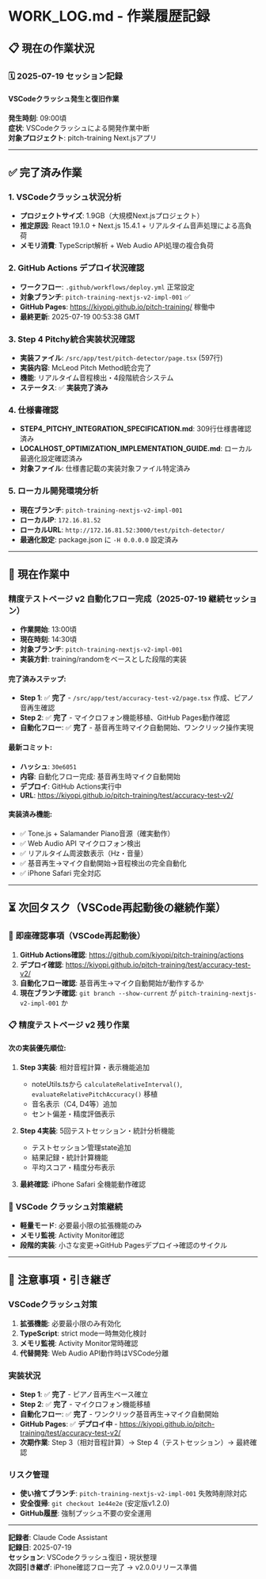 # WORK_LOG.md - 作業履歴記録

## 📋 現在の作業状況

### 🗓️ 2025-07-19 セッション記録

#### **VSCodeクラッシュ発生と復旧作業**

**発生時刻**: 09:00頃  
**症状**: VSCodeクラッシュによる開発作業中断  
**対象プロジェクト**: pitch-training Next.jsアプリ

---

## ✅ 完了済み作業

### 1. **VSCodeクラッシュ状況分析**
- **プロジェクトサイズ**: 1.9GB（大規模Next.jsプロジェクト）
- **推定原因**: React 19.1.0 + Next.js 15.4.1 + リアルタイム音声処理による高負荷
- **メモリ消費**: TypeScript解析 + Web Audio API処理の複合負荷

### 2. **GitHub Actions デプロイ状況確認**
- **ワークフロー**: `.github/workflows/deploy.yml` 正常設定
- **対象ブランチ**: `pitch-training-nextjs-v2-impl-001` ✅
- **GitHub Pages**: https://kiyopi.github.io/pitch-training/ 稼働中
- **最終更新**: 2025-07-19 00:53:38 GMT

### 3. **Step 4 Pitchy統合実装状況確認**
- **実装ファイル**: `/src/app/test/pitch-detector/page.tsx` (597行)
- **実装内容**: McLeod Pitch Method統合完了
- **機能**: リアルタイム音程検出・4段階統合システム
- **ステータス**: ✅ **実装完了済み**

### 4. **仕様書確認**
- **STEP4_PITCHY_INTEGRATION_SPECIFICATION.md**: 309行仕様書確認済み
- **LOCALHOST_OPTIMIZATION_IMPLEMENTATION_GUIDE.md**: ローカル最適化設定確認済み
- **対象ファイル**: 仕様書記載の実装対象ファイル特定済み

### 5. **ローカル開発環境分析**
- **現在ブランチ**: `pitch-training-nextjs-v2-impl-001`
- **ローカルIP**: `172.16.81.52`
- **ローカルURL**: `http://172.16.81.52:3000/test/pitch-detector/`
- **最適化設定**: package.json に `-H 0.0.0.0` 設定済み

---

## 🔄 現在作業中

### 精度テストページ v2 自動化フロー完成（2025-07-19 継続セッション）
- **作業開始**: 13:00頃
- **現在時刻**: 14:30頃
- **対象ブランチ**: `pitch-training-nextjs-v2-impl-001`
- **実装方針**: training/randomをベースとした段階的実装

#### **完了済みステップ:**
- **Step 1**: ✅ **完了** - `/src/app/test/accuracy-test-v2/page.tsx` 作成、ピアノ音再生確認
- **Step 2**: ✅ **完了** - マイクロフォン機能移植、GitHub Pages動作確認
- **自動化フロー**: ✅ **完了** - 基音再生時マイク自動開始、ワンクリック操作実現

#### **最新コミット:**
- **ハッシュ**: `30e6051`
- **内容**: 自動化フロー完成: 基音再生時マイク自動開始
- **デプロイ**: GitHub Actions実行中
- **URL**: https://kiyopi.github.io/pitch-training/test/accuracy-test-v2/

#### **実装済み機能:**
- ✅ Tone.js + Salamander Piano音源（確実動作）
- ✅ Web Audio API マイクロフォン検出
- ✅ リアルタイム周波数表示（Hz・音量）
- ✅ 基音再生→マイク自動開始→音程検出の完全自動化
- ✅ iPhone Safari 完全対応

---

## ⏳ 次回タスク（VSCode再起動後の継続作業）

### 🚨 **即座確認事項（VSCode再起動後）**
1. **GitHub Actions確認**: https://github.com/kiyopi/pitch-training/actions
2. **デプロイ確認**: https://kiyopi.github.io/pitch-training/test/accuracy-test-v2/
3. **自動化フロー確認**: 基音再生→マイク自動開始が動作するか
4. **現在ブランチ確認**: `git branch --show-current` が `pitch-training-nextjs-v2-impl-001` か

### 📋 **精度テストページ v2 残り作業**
#### **次の実装優先順位:**
1. **Step 3実装**: 相対音程計算・表示機能追加
   - noteUtils.tsから `calculateRelativeInterval()`, `evaluateRelativePitchAccuracy()` 移植
   - 音名表示（C4, D4等）追加
   - セント偏差・精度評価表示
   
2. **Step 4実装**: 5回テストセッション・統計分析機能
   - テストセッション管理state追加
   - 結果記録・統計計算機能
   - 平均スコア・精度分布表示

3. **最終確認**: iPhone Safari 全機能動作確認

### 🔧 **VSCode クラッシュ対策継続**
- **軽量モード**: 必要最小限の拡張機能のみ
- **メモリ監視**: Activity Monitor確認
- **段階的実装**: 小さな変更→GitHub Pagesデプロイ→確認のサイクル

---

## 🚨 注意事項・引き継ぎ

### **VSCodeクラッシュ対策**
1. **拡張機能**: 必要最小限のみ有効化
2. **TypeScript**: strict mode一時無効化検討
3. **メモリ監視**: Activity Monitor常時確認
4. **代替開発**: Web Audio API動作時はVSCode分離

### **実装状況**
- **Step 1**: ✅ **完了** - ピアノ音再生ベース確立
- **Step 2**: ✅ **完了** - マイクロフォン機能移植
- **自動化フロー**: ✅ **完了** - ワンクリック基音再生→マイク自動開始
- **GitHub Pages**: ✅ **デプロイ中** - https://kiyopi.github.io/pitch-training/test/accuracy-test-v2/
- **次期作業**: Step 3（相対音程計算）→ Step 4（テストセッション）→ 最終確認

### **リスク管理**
- **使い捨てブランチ**: `pitch-training-nextjs-v2-impl-001` 失敗時削除対応
- **安全復帰**: `git checkout 1e44e2e` (安定版v1.2.0)
- **GitHub履歴**: 強制プッシュ不要の安全運用

---

**記録者**: Claude Code Assistant  
**記録日**: 2025-07-19  
**セッション**: VSCodeクラッシュ復旧・現状整理  
**次回引き継ぎ**: iPhone確認フロー完了 → v2.0.0リリース準備